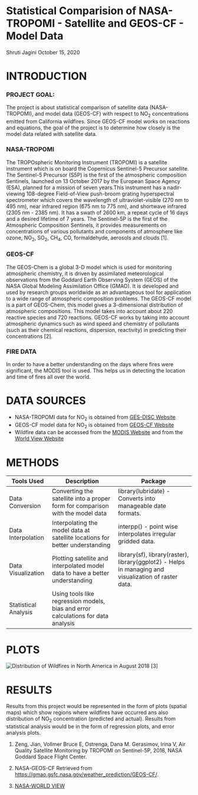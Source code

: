 Statistical Comparision of NASA-TROPOMI - Satellite and GEOS-CF - Model
Data
================
Shruti Jagini
October 15, 2020

# INTRODUCTION

### PROJECT GOAL:

The project is about statistical comparison of satellite data
(NASA-TROPOMI), and model data (GEOS-CF) with respect to NO<sub>2</sub>
concentrations emitted from California wildfires. Since GEOS-CF model
works on reactions and equations, the goal of the project is to
determine how closely is the model data related with satellite data.

### NASA-TROPOMI

The TROPOspheric Monitoring Instrument (TROPOMI) is a satellite
instrument which is on board the Copernicus Sentinel-5 Precursor
satellite. The Sentinel-5 Precursor (S5P) is the first of the
atmospheric composition Sentinels, launched on 13 October 2017 by the
European Space Agency (ESA), planned for a mission of seven years.This
instrument has a nadir-viewing 108-degree Field-of-View push-broom
grating hyperspectral spectrometer which covers the wavelength of
ultraviolet-visible (270 nm to 495 nm), near infrared region (675 nm to
775 nm), and shortwave infrared (2305 nm - 2385 nm). It has a swath of
2600 km, a repeat cycle of 16 days and a desired lifetime of 7 years.
The Sentinel-5P is the first of the Atmospheric Composition Sentinels,
it provides measurements on concentrations of various pollutants and
components of atmosphere like ozone, NO<sub>2</sub>, SO<sub>2</sub>,
CH<sub>4</sub>, CO, formaldehyde, aerosols and clouds \[1\].

### GEOS-CF

The GEOS-Chem is a global 3-D model which is used for monitoring
atmospheric chemistry, it is driven by assimilated meteorological
observations from the Goddard Earth Observing System (GEOS) of the NASA
Global Modeling Assimilation Office (GMAO). It is developed and used by
research groups worldwide as an advantageous tool for application to a
wide range of atmospheric composition problems. The GEOS-CF model is a
part of GEOS-Chem, this model gives a 3-dimensional distribution of
atmospheric compositions. This model takes into account about 220
reactive species and 720 reactions. GEOS-CF works by taking into account
atmospheric dynamics such as wind speed and chemistry of pollutants
(such as their chemical reactions, dispersion, reactivity) in predicting
their concentrations \[2\].

### FIRE DATA

In order to have a better understanding on the days where fires were
significant, the MODIS tool is used. This helps us in detecting the
location and time of fires all over the world.

# DATA SOURCES

  - NASA-TROPOMI data for NO<sub>2</sub> is obtained from [GES-DISC
    Website](https://disc.gsfc.nasa.gov/)
  - GEOS-CF model data for NO<sub>2</sub> is obtained from [GEOS-CF
    Website](https://portal.nccs.nasa.gov/datashare/gmao/geos-cf/v1/das/)
  - Wildfire data can be accessed from the [MODIS
    Website](https://firms.modaps.eosdis.nasa.gov/download/) and from
    the [World View Website](https://worldview.earthdata.nasa.gov/)

# METHODS

| Tools Used           | Description                                                                       | Package                                                                                              |
| -------------------- | --------------------------------------------------------------------------------- | ---------------------------------------------------------------------------------------------------- |
| Data Conversion      | Converting the satellite into a proper form for comparison with the model data    | library(lubridate) - Converts into manageable date formats.                                          |
| Data Interpolation   | Interpolating the model data at satellite locations for better understanding      | interpp() - point wise interpolates irregular gridded data.                                          |
| Data Visualization   | Plotting satellite and interpolated model data to have a better understanding     | library(sf), library(raster), library(ggplot2) - Helps in managing and visualization of raster data. |
| Statistical Analysis | Using tools like regression models, bias and error calculations for data analysis |                                                                                                      |

# PLOTS

![Distribution of Wildfires in North America in August 2018
\[3\]](C:\\Users\\shrut\\Downloads\\image.png)

# RESULTS

Results from this project would be represented in the form of plots
(spatial maps) which show regions where wildfires have occurred ans also
distribution of NO<sub>2</sub> concentration (predicted and actual).
Results from statistical analysis would be in the form of regression
plots, and error analysis plots.

1.  Zeng, Jian, Vollmer Bruce E, Ostrenga, Dana M. Gerasimov, Irina V,
    Air Quality Satellite Monitoring by TROPOMI on Sentinel-5P, 2018,
    NASA Goddard Space Flight Center.

2.  NASA-GEOS-CF Retrieved from
    <https://gmao.gsfc.nasa.gov/weather_prediction/GEOS-CF/>.

3.  [NASA-WORLD
    VIEW](https://github.com/geo511-2020/geo511-2020-tasks-shruti8297/blob/master/image.png)

